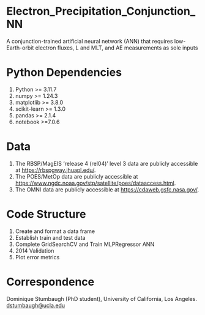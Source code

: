 # Electron_Precipitation_Conjunction_NN
A conjunction-trained artificial neural network (ANN) that requires low-Earth-orbit electron fluxes, L and MLT, and AE measurements as sole inputs

# Python Dependencies
1. Python >= 3.11.7
2. numpy >= 1.24.3
3. matplotlib >= 3.8.0
4. scikit-learn >= 1.3.0
5. pandas >= 2.1.4
6. notebook >=7.0.6

# Data
1. The RBSP/MagEIS ‘release 4 (rel04)’ level 3 data are publicly accessible at https://rbspgway.jhuapl.edu/.
2. The POES/MetOp data are publicly accessible at https://www.ngdc.noaa.gov/stp/satellite/poes/dataaccess.html.
3. The OMNI data are publicly accessible at https://cdaweb.gsfc.nasa.gov/.

# Code Structure
1. Create and format a data frame
2. Establish train and test data
3. Complete GridSearchCV and Train MLPRegressor ANN
5. 2014 Validation
6. Plot error metrics

# Correspondence
Dominique Stumbaugh (PhD student), University of California, Los Angeles. dstumbaugh@ucla.edu
